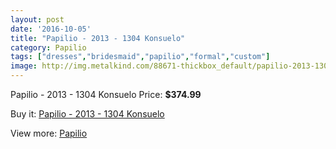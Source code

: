 ```yaml
---
layout: post
date: '2016-10-05'
title: "Papilio - 2013 - 1304 Konsuelo"
category: Papilio
tags: ["dresses","bridesmaid","papilio","formal","custom"]
image: http://img.metalkind.com/88671-thickbox_default/papilio-2013-1304-konsuelo.jpg
---
```

Papilio - 2013 - 1304 Konsuelo
Price: **$374.99**
<a href="https://www.metalkind.com/en/papilio/21064-papilio-2013-1304-konsuelo.html"><amp-img layout="responsive" width="600" height="600" src="//img.metalkind.com/88671-thickbox_default/papilio-2013-1304-konsuelo.jpg" alt="Papilio - 2013 - 1304 Konsuelo 0" /></a>
<a href="https://www.metalkind.com/en/papilio/21064-papilio-2013-1304-konsuelo.html"><amp-img layout="responsive" width="600" height="600" src="//img.metalkind.com/88674-thickbox_default/papilio-2013-1304-konsuelo.jpg" alt="Papilio - 2013 - 1304 Konsuelo 1" /></a>

Buy it: [Papilio - 2013 - 1304 Konsuelo](https://www.metalkind.com/en/papilio/21064-papilio-2013-1304-konsuelo.html "Papilio - 2013 - 1304 Konsuelo")

View more: [Papilio](https://www.metalkind.com/en/167-papilio "Papilio")